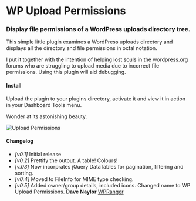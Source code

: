 WP Upload Permissions
============================

### Display file permissions of a WordPress uploads directory tree.

This simple little plugin examines a WordPress uploads directory and displays all the directory
and file permissions in octal notation. 

I put it together with the intention of helping lost souls in the wordpress.org forums who are struggling
to upload media due to incorrect file permissions.  Using this plugin will aid debugging. 

#### Install

Upload the plugin to your plugins directory, activate it and view it in action in your Dashboard Tools menu.

Wonder at its astonishing beauty.

![Upload Permissions](http://i.imgur.com/XZmvOE3.png)

#### Changelog

* _[v0.1]_ Initial release
* _[v0.2]_ Prettify the output.  A table!  Colours!
* _[v.03]_ Now incorprates jQuery DataTables for pagination, filtering and sorting.
* _[v0.4]_ Moved to FileInfo for MIME type checking.
* _[v0.5]_ Added owner/group details, included icons.  Changed name to WP Upload Permissions.
__Dave Naylor__
[WPRanger](http://wpranger.co.uk)
